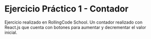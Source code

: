 # Ejercicio Práctico 1 - Contador

Ejercicio realizado en RollingCode School. Un contador realizado con React.js que cuenta con botones para aumentar y decrementar el valor inicial.